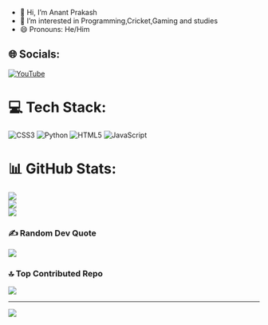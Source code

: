 - 👋 Hi, I’m Anant Prakash
- 👀 I’m interested in Programming,Cricket,Gaming and studies
- 😄 Pronouns: He/Him

## 🌐 Socials:
[![YouTube](https://img.shields.io/badge/YouTube-%23FF0000.svg?logo=YouTube&logoColor=white)](https://youtube.com/@AnantPrakash) 

# 💻 Tech Stack:
![CSS3](https://img.shields.io/badge/css3-%231572B6.svg?style=for-the-badge&logo=css3&logoColor=white) ![Python](https://img.shields.io/badge/python-3670A0?style=for-the-badge&logo=python&logoColor=ffdd54) ![HTML5](https://img.shields.io/badge/html5-%23E34F26.svg?style=for-the-badge&logo=html5&logoColor=white) ![JavaScript](https://img.shields.io/badge/javascript-%23323330.svg?style=for-the-badge&logo=javascript&logoColor=%23F7DF1E)
# 📊 GitHub Stats:
![](https://github-readme-stats.vercel.app/api?username=yesap4&theme=dark&hide_border=false&include_all_commits=true&count_private=true)<br/>
![](https://github-readme-streak-stats.herokuapp.com/?user=yesap4&theme=dark&hide_border=false)<br/>
![](https://github-readme-stats.vercel.app/api/top-langs/?username=yesap4&theme=dark&hide_border=false&include_all_commits=true&count_private=true&layout=compact)

### ✍️ Random Dev Quote
![](https://quotes-github-readme.vercel.app/api?type=horizontal&theme=radical)

### 🔝 Top Contributed Repo
![](https://github-contributor-stats.vercel.app/api?username=yesap4&limit=5&theme=dark&combine_all_yearly_contributions=true)

---
[![](https://visitcount.itsvg.in/api?id=yesap4&icon=0&color=0)](https://visitcount.itsvg.in)
